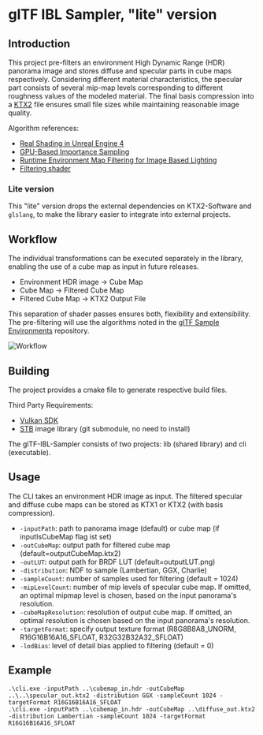 # glTF IBL Sampler, "lite" version

## Introduction

This project pre-filters an environment High Dynamic Range (HDR) panorama image and stores diffuse and specular parts in cube maps respectively. Considering different material characteristics, the specular part consists of several mip-map levels corresponding to different roughness values of the modeled material. The final basis compression into a [KTX2](https://github.com/KhronosGroup/KTX-Software/tree/ktx2) file ensures small file sizes while maintaining reasonable image quality.

Algorithm references:

* [Real Shading in Unreal Engine 4](https://blog.selfshadow.com/publications/s2013-shading-course/karis/s2013_pbs_epic_notes_v2.pdf)
* [GPU-Based Importance Sampling](https://developer.nvidia.com/gpugems/GPUGems3/gpugems3_ch20.html)
* [Runtime Environment Map Filtering for Image Based Lighting](https://placeholderart.wordpress.com/2015/07/28/implementation-notes-runtime-environment-map-filtering-for-image-based-lighting/)
* [Filtering shader](lib/source/shaders/filter.frag)

### Lite version

This "lite" version drops the external dependencies on KTX2-Software and `glslang`, to make the library easier to integrate into external projects.

<!--
The official Khronos [glTF Sample Viewer](https://github.com/KhronosGroup/glTF-Sample-Viewer) is used to clarify, how e.g. a physically-based material has to be lit and rendered. In the [glTF 2.0 reference](https://www.khronos.org/files/gltf20-reference-guide.pdf), the default material model is the Metallic-Roughness-Model. 
-->

## Workflow

The individual transformations can be executed separately in the library, enabling the use of a cube map as input in future releases.  

* Environment HDR image &rightarrow; Cube Map  
* Cube Map &rightarrow; Filtered Cube Map  
* Filtered Cube Map &rightarrow; KTX2 Output File  

This separation of shader passes ensures both, flexibility and extensibility.
The pre-filtering will use the algorithms noted in the [glTF Sample Environments](https://github.com/ux3d/glTF-Sample-Environments) repository.

![Workflow](doc/filterpipeline.png)

## Building

The project provides a cmake file to generate respective build files.

Third Party Requirements:

* [Vulkan SDK](https://vulkan.lunarg.com)
* [STB](https://github.com/nothings/stb) image library (git submodule, no need to install)

The glTF-IBL-Sampler consists of two projects: lib (shared library) and cli (executable). 

## Usage

The CLI takes an environment HDR image as input. The filtered specular and diffuse cube maps can be stored as KTX1 or KTX2 (with basis compression).

* ```-inputPath```: path to panorama image (default) or cube map (if inputIsCubeMap flag ist set)
* ```-outCubeMap```: output path for filtered cube map (default=outputCubeMap.ktx2)
* ```-outLUT```: output path for BRDF LUT (default=outputLUT.png)
* ```-distribution```: NDF to sample (Lambertian, GGX, Charlie)
* ```-sampleCount```: number of samples used for filtering (default = 1024)
* ```-mipLevelCount```: number of mip levels of specular cube map. If omitted, an optimal mipmap level is chosen, based on the input panorama's resolution.
* ```-cubeMapResolution```: resolution of output cube map.  If omitted, an optimal resolution is chosen based on the input panorama's resolution.
* ```-targetFormat```: specify output texture format (R8G8B8A8_UNORM, R16G16B16A16_SFLOAT, R32G32B32A32_SFLOAT)
* ```-lodBias```: level of detail bias applied to filtering (default = 0)

## Example

```
.\cli.exe -inputPath ..\cubemap_in.hdr -outCubeMap ..\..\specular_out.ktx2 -distribution GGX -sampleCount 1024 -targetFormat R16G16B16A16_SFLOAT
.\cli.exe -inputPath ..\cubemap_in.hdr -outCubeMap ..\diffuse_out.ktx2 -distribution Lambertian -sampleCount 1024 -targetFormat R16G16B16A16_SFLOAT
```
